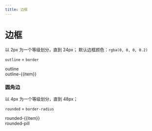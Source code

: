 ```yaml
---
title: 边框
---
```


# 边框

以 2px 为一个等级划分，直到 24px；
默认边框颜色：`rgba(0, 0, 0, 0.2)`

`outline` = `border`

<div class="pa-2 d-inline-block outline">outline</div>
<div class="pa-2 d-inline-block mr-1 mb-1" :class="`outline-${item}`" v-for="item in 12">outline-{{item}}</div>

### 圆角边

以 4px 为一个等级划分，直到 48px；

`rounded` = `border-radius`

<div class="pa-8 d-inline-block outline" :class="`rounded-${item}`" v-for="item in 12">rounded-{{item}}</div>
<div class="pa-8 d-inline-block outline rounded-pill">rounded-pill</div>

<style lang="scss" scoped>
@import '../plugin/h5activity.scss';
</style>